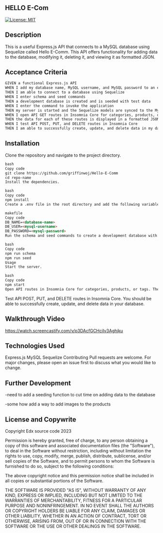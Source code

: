## HELLO E-Com

[![License: MIT](https://img.shields.io/badge/License-MIT-yellow.svg)](https://opensource.org/licenses/MIT)

## Description

This is a useful Express.js API that connects to a MySQL database using Sequelize called Hello E-Comm. This API offers functionality for adding data to the database, modifying it, deleting it, and viewing it as formatted JSON.

## Acceptance Criteria

```md
GIVEN a functional Express.js API
WHEN I add my database name, MySQL username, and MySQL password to an environment variable file
THEN I am able to connect to a database using Sequelize
WHEN I enter schema and seed commands
THEN a development database is created and is seeded with test data
WHEN I enter the command to invoke the application
THEN my server is started and the Sequelize models are synced to the MySQL database
WHEN I open API GET routes in Insomnia Core for categories, products, or tags
THEN the data for each of these routes is displayed in a formatted JSON
WHEN I test API POST, PUT, and DELETE routes in Insomnia Core
THEN I am able to successfully create, update, and delete data in my database
```

## Installation

Clone the repository and navigate to the project directory.

```md
bash
Copy code
git clone https://github.com/griffinwoj/Hello-E-Comm
cd repo-name
Install the dependencies.

bash
Copy code
npm install
Create a .env file in the root directory and add the following variables.

makefile
Copy code
DB_NAME=<database-name>
DB_USER=<mysql-username>
DB_PASSWORD=<mysql-password>
Run the schema and seed commands to create a development database with test data.

bash
Copy code
npm run schema
npm run seed
Usage
Start the server.

bash
Copy code
npm start
Open API routes in Insomnia Core for categories, products, or tags. The data for each of these routes is displayed in a formatted JSON.
```

Test API POST, PUT, and DELETE routes in Insomnia Core. You should be able to successfully create, update, and delete data in your database.

## Walkthrough Video

https://watch.screencastify.com/v/p3DAcfGCHciIv3Aghjku

## Technologies Used

Express.js
MySQL
Sequelize
Contributing
Pull requests are welcome. For major changes, please open an issue first to discuss what you would like to change.

## Further Development

-need to add a seeding function to cut time on adding data to the database

-some how add a way to add images to the products

## License and Copywrite

Copyright Edx source code 2023

Permission is hereby granted, free of charge, to any person obtaining a copy
of this software and associated documentation files (the "Software"), to deal
in the Software without restriction, including without limitation the rights
to use, copy, modify, merge, publish, distribute, sublicense, and/or sell
copies of the Software, and to permit persons to whom the Software is
furnished to do so, subject to the following conditions:

The above copyright notice and this permission notice shall be included in
all copies or substantial portions of the Software.

THE SOFTWARE IS PROVIDED "AS IS", WITHOUT WARRANTY OF ANY KIND, EXPRESS OR
IMPLIED, INCLUDING BUT NOT LIMITED TO THE WARRANTIES OF MERCHANTABILITY,
FITNESS FOR A PARTICULAR PURPOSE AND NONINFRINGEMENT. IN NO EVENT SHALL THE
AUTHORS OR COPYRIGHT HOLDERS BE LIABLE FOR ANY CLAIM, DAMAGES OR OTHER
LIABILITY, WHETHER IN AN ACTION OF CONTRACT, TORT OR OTHERWISE, ARISING FROM,
OUT OF OR IN CONNECTION WITH THE SOFTWARE OR THE USE OR OTHER DEALINGS IN
THE SOFTWARE.
